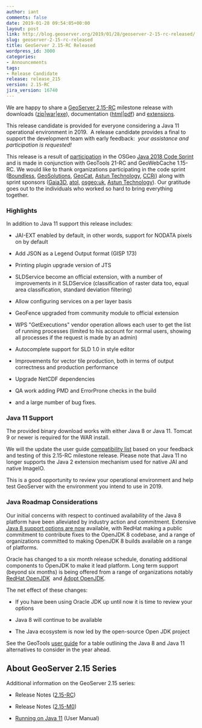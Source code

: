 ```yaml
---
author: iant
comments: false
date: 2019-01-28 09:54:05+00:00
layout: post
link: http://blog.geoserver.org/2019/01/28/geoserver-2-15-rc-released/
slug: geoserver-2-15-rc-released
title: GeoServer 2.15-RC Released
wordpress_id: 3000
categories:
- Announcements
tags:
- Release Candidate
release: release_215
version: 2.15-RC
jira_version: 16740
---
```


We are happy to share a [GeoServer 2.15-RC](http://geoserver.org/release/2.15-RC/) milestone release with downloads ([zip](https://sourceforge.net/projects/geoserver/files/GeoServer/2.15-RC/geoserver-2.15-RC-bin.zip/download)|[war](https://sourceforge.net/projects/geoserver/files/GeoServer/2.15-RC/geoserver-2.15-RC-war.zip/download)|[exe](https://sourceforge.net/projects/geoserver/files/GeoServer/2.15-RC/geoserver-2.15-RC.exe/download)), documentation ([html](https://sourceforge.net/projects/geoserver/files/GeoServer/2.15-RC/geoserver-2.15-RC-htmldoc.zip/download)|[pdf](https://sourceforge.net/projects/geoserver/files/GeoServer/2.15-EC/geoserver-2.15-RC-user-manual.pdf/download)) and [extensions](https://sourceforge.net/projects/geoserver/files/GeoServer/2.15-RC/extensions/).

This release candidate is provided for everyone considering a Java 11 operational environment in 2019.  A release candidate provides a final to support the development team with early feedback:  _your assistance and participation is requested!_

This release is a result of [participation](http://blog.geoserver.org/2018/09/24/java-2018-code-sprint/) in the OSGeo [Java 2018 Code Sprint](https://wiki.osgeo.org/wiki/Java_2018_Code_Sprint) and is made in conjunction with GeoTools 21-RC and GeoWebCache 1.15-RC. We would like to thank organizations participating in the code sprint ([Boundless](http://boundlessgeo.com/), [GeoSolutions](https://www.geo-solutions.it/), [GeoCat](https://www.geocat.net/), [Astun Technology](https://astuntechnology.com/), [CCRi](https://www.ccri.com/)) along with sprint sponsors ([Gaia3D](http://www.gaia3d.com/), [atol](https://www.atolcd.com/), [osgeo:uk](https://uk.osgeo.org/), [Astun Technology](https://astuntechnology.com/)). Our gratitude goes out to the individuals who worked so hard to bring everything together.


### Highlights


In addition to Java 11 support this release includes:



 	
  * JAI-EXT enabled by default, in other words, support for NODATA pixels on by default

 	
  * Add JSON as a Legend Output format (GISP 173)

 	
  * Printing plugin upgrade version of JTS

 	
  * SLDService become an official extension, with a number of improvements in it SLDService (classification of raster data too, equal area classification, standard deviation filtering)

 	
  * Allow configuring services on a per layer basis

 	
  * GeoFence upgraded from community module to official extension

 	
  * WPS "GetExecutions" vendor operation allows each user to get the list of running processes (limited to his account for normal users, showing all processes if the request is made by an admin)

 	
  * Autocomplete support for SLD 1.0 in style editor

 	
  * Improvements for vector tile production, both in terms of output correctness and production performance

 	
  * Upgrade NetCDF dependencies

 	
  * QA work adding PMD and ErrorProne checks in the build

 	
  * and a large number of bug fixes.




### Java 11 Support


The provided binary download works with either Java 8 or Java 11. Tomcat 9 or newer is required for the WAR install.

We will the update the user guide [compatibility list](https://docs.geoserver.org/latest/en/user/production/java.html#running-on-java-11) based on your feedback and testing of this 2.15-RC milestone release. Please note that Java 11 no longer supports the Java 2 extension mechanism used for native JAI and native ImageIO.

This is a good opportunity to review your operational environment and help test GeoServer with the environment you intend to use in 2019.


### Java Roadmap Considerations


Our initial concerns with respect to continued availability of the Java 8 platform have been alleviated by industry action and commitment. Extensive [Java 8 support options are now](https://medium.com/@javachampions/java-is-still-free-c02aef8c9e04) available, with RedHat making a public commitment to contribute fixes to the OpenJDK 8 codebase, and a range of organizations committed to making OpenJDK 8 builds available on a range of platforms.

Oracle has changed to a six month release schedule, donating additional components to OpenJDK to make it lead platform. Long term support (beyond six months) is being offered from a range of organizations notably [RedHat OpenJDK](https://developers.redhat.com/products/openjdk/overview/)  and [Adopt OpenJDK](http://adoptopenjdk.net).

The net effect of these changes:



 	
  * If you have been using Oracle JDK up until now it is time to review your options

 	
  * Java 8 will continue to be available

 	
  * The Java ecosystem is now led by the open-source Open JDK project


See the GeoTools [user guide](http://docs.geotools.org/latest/userguide/build/install/jdk.html) for a table outlining the Java 8 and Java 11 alternatives to consider in the year ahead.


## About GeoServer 2.15 Series


Additional information on the GeoServer 2.15 series:



 	
  * Release Notes ([2.15-RC](https://osgeo-org.atlassian.net/jira/secure/ReleaseNote.jspa?projectId=10000&version=16740))

 	
  * Release Notes ([2.15-M0](https://osgeo-org.atlassian.net/jira/secure/ReleaseNote.jspa?projectId=10000&version=16746))

 	
  * [Running on Java 11](https://docs.geoserver.org/latest/en/user/production/java.html#running-on-java-11) (User Manual)



